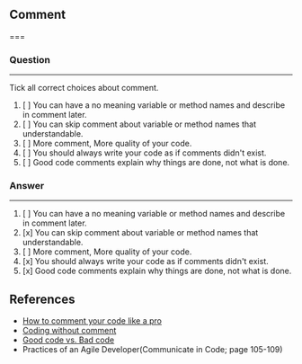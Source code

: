 ## Comment
===

### Question
---
Tick all correct choices about comment.

1. [ ] You can have a no meaning variable or method names and describe in comment later.
2. [ ] You can skip comment about variable or method names that understandable.
3. [ ] More comment, More quality of your code.
4. [ ] You should always write your code as if comments didn't exist.
5. [ ] Good code comments explain why things are done, not what is done.

### Answer
---

1. [ ] You can have a no meaning variable or method names and describe in comment later.
2. [x] You can skip comment about variable or method names that understandable.
3. [ ] More comment, More quality of your code.
4. [x] You should always write your code as if comments didn't exist.
5. [x] Good code comments explain why things are done, not what is done.

References
---
- [How to comment your code like a pro](https://www.elegantthemes.com/blog/wordpress/how-to-comment-your-code-like-a-pro-best-practices-and-good-habits)
- [Coding without comment](https://blog.codinghorror.com/coding-without-comments/)
- [Good code vs. Bad code](https://medium.com/better-programming/good-code-vs-bad-code-35624b4e91bc)
- Practices of an Agile Developer(Communicate in Code; page 105-109)
